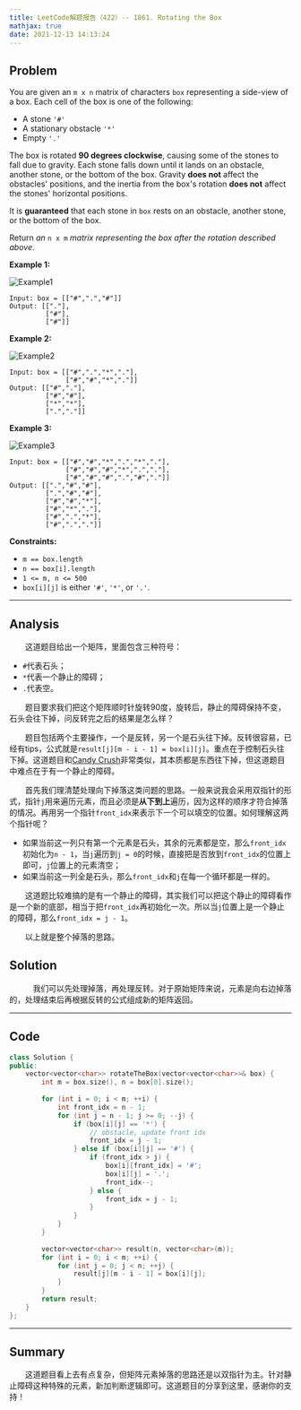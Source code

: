 ```yaml
---
title: LeetCode解题报告（422）-- 1861. Rotating the Box
mathjax: true
date: 2021-12-13 14:13:24
---
```


## Problem

You are given an `m x n` matrix of characters `box` representing a side-view of a box. Each cell of the box is one of the following:

- A stone `'#'`
- A stationary obstacle `'*'`
- Empty `'.'`

<!-- more -->

The box is rotated **90 degrees clockwise**, causing some of the stones to fall due to gravity. Each stone falls down until it lands on an obstacle, another stone, or the bottom of the box. Gravity **does not** affect the obstacles' positions, and the inertia from the box's rotation **does not** affect the stones' horizontal positions.

It is **guaranteed** that each stone in `box` rests on an obstacle, another stone, or the bottom of the box.

Return *an* `n x m` *matrix representing the box after the rotation described above*.

**Example 1:**

![Example1](https://assets.leetcode.com/uploads/2021/04/08/rotatingtheboxleetcodewithstones.png)

```
Input: box = [["#",".","#"]]
Output: [["."],
         ["#"],
         ["#"]]
```

**Example 2:**

![Example2](https://assets.leetcode.com/uploads/2021/04/08/rotatingtheboxleetcode2withstones.png)

```
Input: box = [["#",".","*","."],
              ["#","#","*","."]]
Output: [["#","."],
         ["#","#"],
         ["*","*"],
         [".","."]]
```

**Example 3:**

![Example3](https://assets.leetcode.com/uploads/2021/04/08/rotatingtheboxleetcode3withstone.png)

```
Input: box = [["#","#","*",".","*","."],
              ["#","#","#","*",".","."],
              ["#","#","#",".","#","."]]
Output: [[".","#","#"],
         [".","#","#"],
         ["#","#","*"],
         ["#","*","."],
         ["#",".","*"],
         ["#",".","."]]
```

**Constraints:**

- `m == box.length`
- `n == box[i].length`
- `1 <= m, n <= 500`
- `box[i][j]` is either `'#'`, `'*'`, or `'.'`.

------

## Analysis

&emsp;&emsp;这道题目给出一个矩阵，里面包含三种符号：

+ `#`代表石头；
+ `*`代表一个静止的障碍；
+ `.`代表空。

&emsp;&emsp;题目要求我们把这个矩阵顺时针旋转90度，旋转后，静止的障碍保持不变，石头会往下掉，问反转完之后的结果是怎么样？

&emsp;&emsp;题目包括两个主要操作，一个是反转，另一个是石头往下掉。反转很容易，已经有tips，公式就是`result[j][m - i - 1] = box[i][j]`。重点在于控制石头往下掉。这道题目和[Candy Crush](https://leungyukshing.cn/archives/LeetCode%E8%A7%A3%E9%A2%98%E6%8A%A5%E5%91%8A%EF%BC%88426%EF%BC%89--%20723.%20Candy%20Crush.html)非常类似，其本质都是东西往下掉，但这道题目中难点在于有一个静止的障碍。

&emsp;&emsp;首先我们理清楚处理向下掉落这类问题的思路。一般来说我会采用双指针的形式，指针`j`用来遍历元素，而且必须是**从下到上**遍历，因为这样的顺序才符合掉落的情况。再用另一个指针`front_idx`来表示下一个可以填空的位置。如何理解这两个指针呢？

+ 如果当前这一列只有第一个元素是石头，其余的元素都是空，那么`front_idx`初始化为`n - 1`，当`j`遍历到`j = 0`的时候，直接把是否放到`front_idx`的位置上即可，`j`位置上的元素清空；
+ 如果当前这一列全是石头，那么`front_idx`和`j`在每一个循环都是一样的。

&emsp;&emsp;这道题比较难搞的是有一个静止的障碍，其实我们可以把这个静止的障碍看作是一个新的底部，相当于把`front_idx`再初始化一次。所以当`j`位置上是一个静止的障碍，那么`front_idx = j - 1`。

&emsp;&emsp;以上就是整个掉落的思路。

## Solution

&emsp;&emsp;&emsp;我们可以先处理掉落，再处理反转。对于原始矩阵来说，元素是向右边掉落的，处理结束后再根据反转的公式组成新的矩阵返回。

------

## Code

```c++
class Solution {
public:
    vector<vector<char>> rotateTheBox(vector<vector<char>>& box) {
        int m = box.size(), n = box[0].size();
        
        for (int i = 0; i < m; ++i) {
            int front_idx = n - 1;
            for (int j = n - 1; j >= 0; --j) {
                if (box[i][j] == '*') {
                    // obstacle, update front idx
                    front_idx = j - 1;
                } else if (box[i][j] == '#') {
                    if (front_idx > j) {
                        box[i][front_idx] = '#';
                        box[i][j] = '.';
                        front_idx--;
                    } else {
                        front_idx = j - 1;
                    }
                }
            }
        }
        
        vector<vector<char>> result(n, vector<char>(m));
        for (int i = 0; i < m; ++i) {
            for (int j = 0; j < n; ++j) {
                result[j][m - i - 1] = box[i][j];
            }
        }
        return result;
    }
};
```

------

## Summary

&emsp;&emsp;这道题目看上去有点复杂，但矩阵元素掉落的思路还是以双指针为主。针对静止障碍这种特殊的元素，新加判断逻辑即可。这道题目的分享到这里，感谢你的支持！
